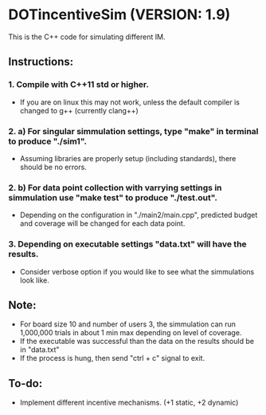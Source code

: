 # DOTincentiveSim (VERSION: 1.9)
This is the C++ code for simulating different IM.

## Instructions:

### 1. Compile with C++11 std or higher.
- If you are on linux this may not work, unless the default compiler is changed to g++ (currently clang++)

### 2. a) For singular simmulation settings, type "make" in terminal to produce "./sim1".
- Assuming libraries are properly setup (including standards), there should be no errors.

### 2. b) For data point collection with varrying settings in simmulation use "make test" to produce "./test.out".
- Depending on the configuration in "./main2/main.cpp", predicted budget and coverage will be changed for each data point.

### 3. Depending on executable settings "data.txt" will have the results.
- Consider verbose option if you would like to see what the simmulations look like.

## Note:
- For board size 10 and number of users 3, the simmulation can run 1,000,000 trials in about 1 min max depending on level of coverage.
- If the executable was successful than the data on the results should be in "data.txt"
- If the process is hung, then send "ctrl + c" signal to exit.

## To-do:
- Implement different incentive mechanisms. (+1 static, +2 dynamic)

